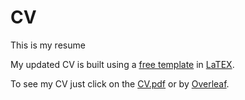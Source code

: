 # CV
This is my resume

My updated CV is built using a [free template](https://www.overleaf.com/latex/templates/rendercv-sb2nov-theme/gdspgtsnfncm) in [LaTEX](https://www.latex-project.org/).

To see my CV just click on the [CV.pdf](https://github.com/JLHM1998/CV/blob/main/CV_Update.pdf) or by [Overleaf](https://www.overleaf.com/project/67a7d82db3eafe5f5a3005a0).